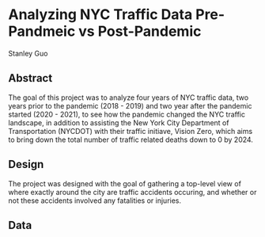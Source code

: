 # Analyzing NYC Traffic Data Pre-Pandmeic vs Post-Pandemic
Stanley Guo

## Abstract
The goal of this project was to analyze four years of NYC traffic data, two years prior to the pandemic (2018 - 2019) and two year after the pandemic started (2020 - 2021), to see how the pandemic changed the NYC traffic landscape, in addition to assisting the New York City Department of Transportation (NYCDOT) with their traffic initiave, Vision Zero, which aims to bring down the total number of traffic related deaths down to 0 by 2024.

## Design
The project was designed with the goal of gathering a top-level view of where exactly around the city are traffic accidents occuring, and whether or not these accidents involved any fatalities or injuries.

## Data
